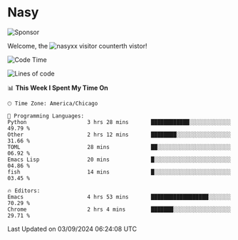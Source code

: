 # Nasy

<!--
<p align="center">
<img height="200" src="https://github-readme-stats.vercel.app/api?username=nasyxx&count_private=true&show_icons=true&theme=dracula&include_all_commits=true"/>
<img height="200" src="https://github-readme-stats.vercel.app/api/top-langs/?username=nasyxx&theme=dracula&hide=html,jupyter+notebook&count_private=true&show_icons=true"/>
</p>

  
----------------
-->

![Sponsor](https://img.shields.io/static/v1.svg?label=Sponsor&message=%E2%9D%A4&logo=GitHub&style=flat&color=pink)
 
Welcome, the ![nasyxx visitor counter](https://count.getloli.com/get/@nasyxx?theme=rule34)th vistor!
 
<!--START_SECTION:waka-->
![Code Time](http://img.shields.io/badge/Code%20Time-4%2C615%20hrs%2053%20mins-blue)

![Lines of code](https://img.shields.io/badge/From%20Hello%20World%20I%27ve%20Written-6.4%20million%20lines%20of%20code-blue)

📊 **This Week I Spent My Time On** 

```text
🕑︎ Time Zone: America/Chicago

💬 Programming Languages: 
Python                   3 hrs 28 mins       ████████████░░░░░░░░░░░░░   49.79 % 
Other                    2 hrs 12 mins       ████████░░░░░░░░░░░░░░░░░   31.66 % 
TOML                     28 mins             ██░░░░░░░░░░░░░░░░░░░░░░░   06.92 % 
Emacs Lisp               20 mins             █░░░░░░░░░░░░░░░░░░░░░░░░   04.86 % 
fish                     14 mins             █░░░░░░░░░░░░░░░░░░░░░░░░   03.45 % 

🔥 Editors: 
Emacs                    4 hrs 53 mins       ██████████████████░░░░░░░   70.29 % 
Chrome                   2 hrs 4 mins        ███████░░░░░░░░░░░░░░░░░░   29.71 % 
```


 Last Updated on 03/09/2024 06:24:08 UTC
<!--END_SECTION:waka-->

<!-- ![visitors](https://visitor-badge.laobi.icu/badge?page_id=nasyxx.nasyxx) -->
